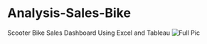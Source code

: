# Analysis-Sales-Bike
 Scooter Bike Sales Dashboard Using Excel and Tableau
![Full Pic](https://github.com/Amrabdeltawab/Analysis-Sales-Bike/assets/132280032/3ca6b544-e775-4ef3-9da7-75cb70a134a6)
